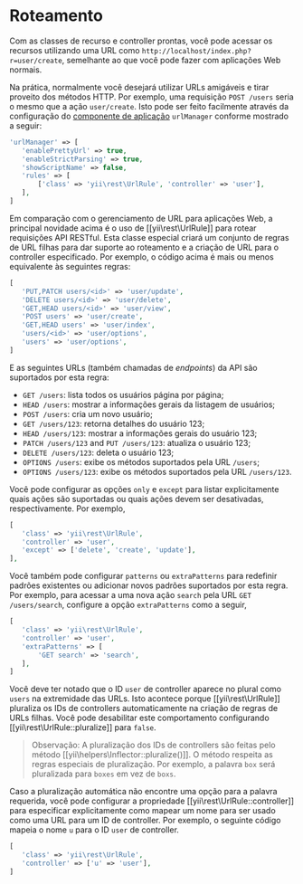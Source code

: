 Roteamento
=======

Com as classes de recurso e controller prontas, você pode acessar os recursos utilizando uma URL como `http://localhost/index.php?r=user/create`, semelhante ao que você pode fazer com aplicações Web normais.

Na prática, normalmente você desejará utilizar URLs amigáveis e tirar proveito dos métodos HTTP.
Por exemplo, uma requisição `POST /users` seria o mesmo que a ação `user/create`.
Isto pode ser feito facilmente através da configuração do [componente de aplicação](structure-application-components.md) `urlManager` conforme mostrado a seguir:

```php
'urlManager' => [
   'enablePrettyUrl' => true,
   'enableStrictParsing' => true,
   'showScriptName' => false,
   'rules' => [
       ['class' => 'yii\rest\UrlRule', 'controller' => 'user'],
   ],
]
```

Em comparação com o gerenciamento de URL para aplicações Web, a principal novidade acima é o uso de [[yii\rest\UrlRule]] para rotear requisições API RESTful. Esta classe especial criará um conjunto de regras de URL filhas para dar suporte ao roteamento e a criação de URL para o controller especificado.
Por exemplo, o código acima é mais ou menos equivalente às seguintes regras:

```php
[
   'PUT,PATCH users/<id>' => 'user/update',
   'DELETE users/<id>' => 'user/delete',
   'GET,HEAD users/<id>' => 'user/view',
   'POST users' => 'user/create',
   'GET,HEAD users' => 'user/index',
   'users/<id>' => 'user/options',
   'users' => 'user/options',
]
```

E as seguintes URLs (também chamadas de *endpoints*) da API são suportados por esta regra:

* `GET /users`: lista todos os usuários página por página;
* `HEAD /users`: mostrar a informações gerais da listagem de usuários;
* `POST /users`: cria um novo usuário;
* `GET /users/123`: retorna detalhes do usuário 123;
* `HEAD /users/123`: mostrar a informações gerais do usuário 123;
* `PATCH /users/123` and `PUT /users/123`: atualiza o usuário 123;
* `DELETE /users/123`: deleta o usuário 123;
* `OPTIONS /users`: exibe os métodos suportados pela URL `/users`;
* `OPTIONS /users/123`: exibe os métodos suportados pela URL `/users/123`.

Você pode configurar as opções `only` e `except` para listar explicitamente quais ações são suportadas ou quais ações devem ser desativadas, respectivamente. Por exemplo,

```php
[
   'class' => 'yii\rest\UrlRule',
   'controller' => 'user',
   'except' => ['delete', 'create', 'update'],
],
```

Você também pode configurar `patterns` ou `extraPatterns` para redefinir padrões existentes ou adicionar novos padrões suportados por esta regra. Por exemplo, para acessar a uma nova ação `search` pela URL `GET /users/search`, configure a opção `extraPatterns` como a seguir,

```php
[
   'class' => 'yii\rest\UrlRule',
   'controller' => 'user',
   'extraPatterns' => [
       'GET search' => 'search',
   ],
]
```

Você deve ter notado que o ID `user` de controller aparece no plural como `users` na extremidade das  URLs. Isto acontece porque [[yii\rest\UrlRule]] pluraliza os IDs de controllers automaticamente na criação de regras de URLs filhas.
Você pode desabilitar este comportamento configurando [[yii\rest\UrlRule::pluralize]] para `false`.

> Observação: A pluralização dos IDs de controllers são feitas pelo método [[yii\helpers\Inflector::pluralize()]]. O método respeita as regras especiais de pluralização. Por exemplo, a palavra `box` será pluralizada para `boxes` em vez de `boxs`.


Caso a pluralização automática não encontre uma opção para a palavra requerida, você pode configurar a propriedade [[yii\rest\UrlRule::controller]] para especificar explicitamente como mapear um nome para ser usado como uma URL para um ID de controller. Por exemplo, o seguinte código mapeia o nome `u` para o ID `user` de controller.  

```php
[
   'class' => 'yii\rest\UrlRule',
   'controller' => ['u' => 'user'],
]
```


